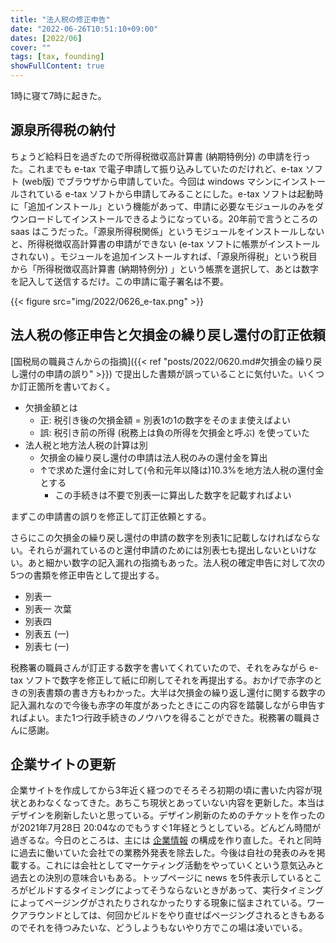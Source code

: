 ```yaml
---
title: "法人税の修正申告"
date: "2022-06-26T10:51:10+09:00"
dates: [2022/06]
cover: ""
tags: [tax, founding]
showFullContent: true
---
```


1時に寝て7時に起きた。

## 源泉所得税の納付

ちょうど給料日を過ぎたので所得税徴収高計算書 (納期特例分) の申請を行った。これまでも e-tax で電子申請して振り込みしていたのだけれど、e-tax ソフト (web版) でブラウザから申請していた。今回は windows マシンにインストールされている e-tax ソフトから申請してみることにした。e-tax ソフトは起動時に「追加インストール」という機能があって、申請に必要なモジュールのみをダウンロードしてインストールできるようになっている。20年前で言うところの saas はこうだった。「源泉所得税関係」というモジュールをインストールしないと、所得税徴収高計算書の申請ができない (e-tax ソフトに帳票がインストールされない) 。モジュールを追加インストールすれば、「源泉所得税」という税目から「所得税徴収高計算書 (納期特例分) 」という帳票を選択して、あとは数字を記入して送信するだけ。この申請に電子署名は不要。

{{< figure src="img/2022/0626_e-tax.png" >}}

## 法人税の修正申告と欠損金の繰り戻し還付の訂正依頼

[国税局の職員さんからの指摘]({{< ref "posts/2022/0620.md#欠損金の繰り戻し還付の申請の誤り" >}}) で提出した書類が誤っていることに気付いた。いくつか訂正箇所を書いておく。

* 欠損金額とは
  * 正: 税引き後の欠損金額 = 別表1の1の数字をそのまま使えばよい
  * 誤: 税引き前の所得 (税務上は負の所得を欠損金と呼ぶ) を使っていた
* 法人税と地方法人税の計算は別
  * 欠損金の繰り戻し還付の申請は法人税のみの還付金を算出
  * ↑で求めた還付金に対して(令和元年以降は)10.3%を地方法人税の還付金とする
    * この手続きは不要で別表一に算出した数字を記載すればよい

まずこの申請書の誤りを修正して訂正依頼とする。

さらにこの欠損金の繰り戻し還付の申請の数字を別表1に記載しなければならない。それらが漏れているのと還付申請のためには別表七も提出しないといけない。あと細かい数字の記入漏れの指摘もあった。法人税の確定申告に対して次の5つの書類を修正申告として提出する。

* 別表一
* 別表一 次葉
* 別表四
* 別表五 (一)
* 別表七 (一)

税務署の職員さんが訂正する数字を書いてくれていたので、それをみながら e-tax ソフトで数字を修正して紙に印刷してそれを再提出する。おかげで赤字のときの別表書類の書き方もわかった。大半は欠損金の繰り返し還付に関する数字の記入漏れなので今後も赤字の年度があったときにこの内容を踏襲しながら申告すればよい。また1つ行政手続きのノウハウを得ることができた。税務署の職員さんに感謝。

## 企業サイトの更新

企業サイトを作成してから3年近く経つのでそろそろ初期の頃に書いた内容が現状とあわなくなってきた。あちこち現状とあっていない内容を更新した。本当はデザインを刷新したいと思っている。デザイン刷新のためのチケットを作ったのが2021年7月28日 20:04なのでもうすぐ1年経とうとしている。どんどん時間が過ぎるな。今日のところは、主には [企業情報](https://kazamori.jp/about/) の構成を作り直した。それと同時に過去に働いていた会社での業務外発表を除去した。今後は自社の発表のみを掲載する。これには会社としてマーケティング活動をやっていくという意気込みと過去との決別の意味合いもある。トップページに news を5件表示しているところがビルドするタイミングによってそうならないときがあって、実行タイミングによってページングがされたりされなかったりする現象に悩まされている。ワークアラウンドとしては、何回かビルドをやり直せばページングされるときもあるのでそれを待つみたいな、どうしようもないやり方でこの場は凌いでいる。
